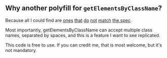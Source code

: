 ## Why another polyfill for `getElementsByClassName`?
Because all I could find are 
[ones](https://gist.github.com/eikes/2299607) 
[that](https://gist.github.com/stereobooster/2397759) 
[do](http://stackoverflow.com/a/13327475/124119) 
[not](https://gist.github.com/jasdeepkhalsa/4117579) 
[match](http://stackoverflow.com/a/8801975/124119) 
[the spec](https://dvcs.w3.org/hg/domcore/raw-file/tip/Overview.html#dom-document-getelementsbyclassname).

Most importantly, getElementsByClassName can accept multiple class names, 
separated by spaces, and this is a feature I want to see replicated.

This code is free to use. If you can credit me, that is most welcome, but it's not mandatory.
